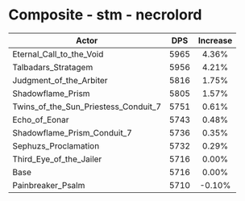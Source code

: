 # Composite - stm - necrolord
| Actor | DPS | Increase |
|---|:---:|:---:|
|Eternal_Call_to_the_Void|5965|4.36%|
|Talbadars_Stratagem|5956|4.21%|
|Judgment_of_the_Arbiter|5816|1.75%|
|Shadowflame_Prism|5805|1.57%|
|Twins_of_the_Sun_Priestess_Conduit_7|5751|0.61%|
|Echo_of_Eonar|5743|0.48%|
|Shadowflame_Prism_Conduit_7|5736|0.35%|
|Sephuzs_Proclamation|5732|0.29%|
|Third_Eye_of_the_Jailer|5716|0.00%|
|Base|5716|0.00%|
|Painbreaker_Psalm|5710|-0.10%|
